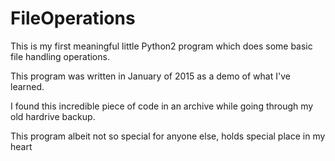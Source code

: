 # FileOperations
This is my first meaningful little Python2 program which does some basic file handling operations.

This program was written in January of 2015 as a demo of what I've learned.

I found this incredible piece of code in an archive while going through my old hardrive backup.

This program albeit not so special for anyone else, holds special place in my heart
